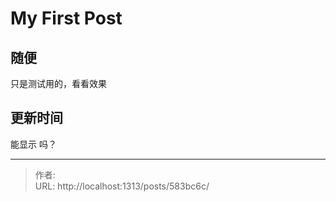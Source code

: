 # My First Post


<!--more-->


## 随便

只是测试用的，看看效果

## 更新时间

能显示 吗？


---

> 作者: <no value>  
> URL: http://localhost:1313/posts/583bc6c/  

